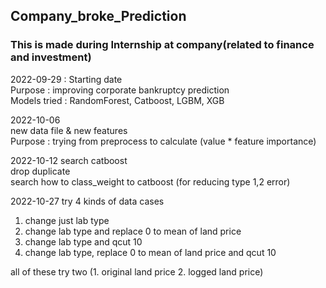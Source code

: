 ## Company_broke_Prediction
### This is made during Internship at company(related to finance and investment) 
  
  

2022-09-29 : Starting date  
Purpose : improving corporate bankruptcy prediction  
Models tried : RandomForest, Catboost, LGBM, XGB

2022-10-06  
new data file & new features  
Purpose : trying from preprocess to calculate (value * feature importance)

2022-10-12
search catboost  
drop duplicate  
search how to class_weight to catboost (for reducing type 1,2 error)

2022-10-27
try 4 kinds of data cases  
1. change just lab type  
2. change lab type and replace 0 to mean of land price  
3. change lab type and qcut 10  
4. change lab type, replace 0 to mean of land price and qcut 10  

all of these try two (1. original land price 2. logged land price)
